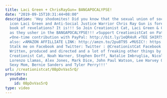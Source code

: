 ```yaml
---
title: Laci Green + ChrisRayGun= BANGAPOCALYPSE!
date: "2019-09-15T10:31:44+08:00"
description: 'Hey shodomites! Did you know that the sexual union of social justice
  icon Laci Green and Anti-Social Justice Warrior Chris Ray Gun is foretold in the
  book of revelations? It is!!! So Join Creationist Cat, Laci Green & ChrisRayGun
  as they usher in the BANGAPOCALYPSE!!! ✔Support CreationistCat on Patreon: http://bit.ly/1ASeYOt
  ✔One-time contribution with PayPal: http://bit.ly/1eQR4sR ✔TEE SHIRTS: https://teespring.com/stores/creationist-cat
  also: ✔AMAZON AFFILLIATE LINK: http://amzn.to/2pu8T95 ✔MUSIC!: https://creationistcat.bandcamp.com/
  Stalk me on Facebook and Twitter: Twitter : @CreationistCat Facebook : CreationistCat
  Written, produced and directed and a lot of freaking other things by Vadim Newquist,
  Creationist Cat, Noah Warner, Stephen Dorff, Natalie Imbruglia, Nicolette Sheridan,
  Lorenzo Llamas, Alex Jones, Mark Dice, John Paul Watson, Lee Harvey Oswald, Your
  Sexy Mom, Bernie Sanders and Tyler Perry!!!'
url: /creationistcat/0BpDvVas5rQ/
providers:
  youtube:
    id: 0BpDvVas5rQ
type: video
---
```

